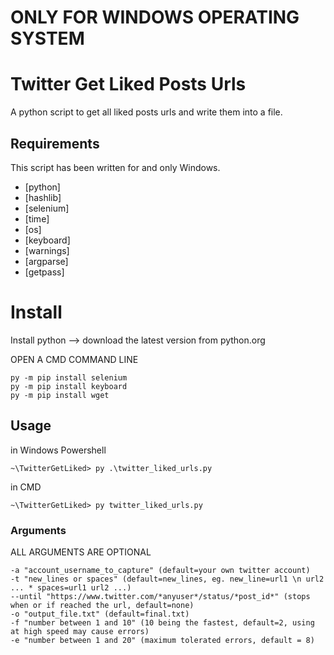 # ONLY FOR WINDOWS OPERATING SYSTEM
# Twitter Get Liked Posts Urls

A python script to get all liked posts urls and write them into a file.

## Requirements

This script has been written for and only Windows.

- [python]
- [hashlib]
- [selenium]
- [time]
- [os]
- [keyboard]
- [warnings]
- [argparse]
- [getpass]

# Install

Install python --> download the latest version from python.org

OPEN A CMD COMMAND LINE

````
py -m pip install selenium
py -m pip install keyboard
py -m pip install wget
````

## Usage

in Windows Powershell
```
~\TwitterGetLiked> py .\twitter_liked_urls.py 
```
in CMD
```
~\TwitterGetLiked> py twitter_liked_urls.py 
```

### Arguments

ALL ARGUMENTS ARE OPTIONAL

```
-a "account_username_to_capture" (default=your own twitter account) 
-t "new_lines or spaces" (default=new_lines, eg. new_line=url1 \n url2 ... * spaces=url1 url2 ...)
--until "https://www.twitter.com/*anyuser*/status/*post_id*" (stops when or if reached the url, default=none) 
-o "output_file.txt" (default=final.txt) 
-f "number between 1 and 10" (10 being the fastest, default=2, using at high speed may cause errors) 
-e "number between 1 and 20" (maximum tolerated errors, default = 8)
```
